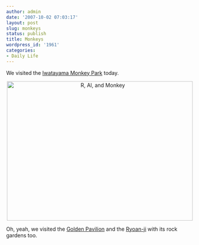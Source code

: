 ```yaml
---
author: admin
date: '2007-10-02 07:03:17'
layout: post
slug: monkeys
status: publish
title: Monkeys
wordpress_id: '1961'
categories:
- Daily Life
---
```

We visited the <a href="http://www.flickr.com/photos/albill/sets/72157602237086745/">Iwatayama Monkey Park</a> today.
<p style="text-align: center"><a href="http://www.flickr.com/photos/albill/1471585705/" title="Photo Sharing"><img src="http://farm2.static.flickr.com/1124/1471585705_33e2938617.jpg" alt="R, Al, and Monkey" height="375" width="500" /></a></p>
Oh, yeah, we visited the <a href="http://www.flickr.com/photos/albill/sets/72157602230281378/">Golden Pavilion</a> and the <a href="http://www.flickr.com/photos/albill/sets/72157602230325320/">Ryoan-ji</a> with its rock gardens too.

